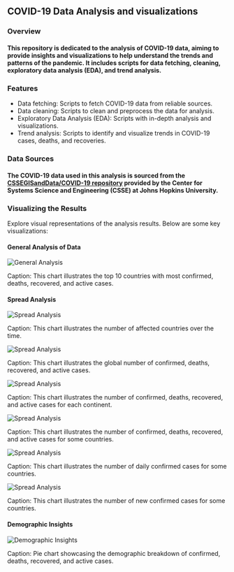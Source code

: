 ## COVID-19 Data Analysis and visualizations

### Overview

#### This repository is dedicated to the analysis of COVID-19 data, aiming to provide insights and visualizations to help understand the trends and patterns of the pandemic. It includes scripts for data fetching, cleaning, exploratory data analysis (EDA), and trend analysis.


### Features

- Data fetching: Scripts to fetch COVID-19 data from reliable sources.
- Data cleaning: Scripts to clean and preprocess the data for analysis.
- Exploratory Data Analysis (EDA): Scripts with in-depth analysis and visualizations.
- Trend analysis: Scripts to identify and visualize trends in COVID-19 cases, deaths, and recoveries.


### Data Sources

#### The COVID-19 data used in this analysis is sourced from the [CSSEGISandData/COVID-19 repository](https://github.com/CSSEGISandData/COVID-19) provided by the Center for Systems Science and Engineering (CSSE) at Johns Hopkins University.


### Visualizing the Results

Explore visual representations of the analysis results. Below are some key visualizations:

#### General Analysis of Data

![General Analysis](https://github.com/aminfdev/COVID-19-data-analysis/blob/main/reports/chart-1.png)

Caption: This chart illustrates the top 10 countries with most confirmed, deaths, recovered, and active cases.

#### Spread Analysis

![Spread Analysis](https://github.com/aminfdev/COVID-19-data-analysis/blob/main/reports/chart-2.png)

Caption: This chart illustrates the number of affected countries over the time.

![Spread Analysis](https://github.com/aminfdev/COVID-19-data-analysis/blob/main/reports/chart-3.png)

Caption: This chart illustrates the global number of confirmed, deaths, recovered, and active cases.

![Spread Analysis](https://github.com/aminfdev/COVID-19-data-analysis/blob/main/reports/chart-4.png)

Caption: This chart illustrates the number of confirmed, deaths, recovered, and active cases for each continent.

![Spread Analysis](https://github.com/aminfdev/COVID-19-data-analysis/blob/main/reports/chart-5.png)

Caption: This chart illustrates the number of confirmed, deaths, recovered, and active cases for some countries.

![Spread Analysis](https://github.com/aminfdev/COVID-19-data-analysis/blob/main/reports/chart-6.png)

Caption: This chart illustrates the number of daily confirmed cases for some countries.

![Spread Analysis](https://github.com/aminfdev/COVID-19-data-analysis/blob/main/reports/chart-7.png)

Caption: This chart illustrates the number of new confirmed cases for some countries.

#### Demographic Insights

![Demographic Insights](https://github.com/aminfdev/COVID-19-data-analysis/blob/main/reports/chart-8.png)

Caption: Pie chart showcasing the demographic breakdown of confirmed, deaths, recovered, and active cases.
